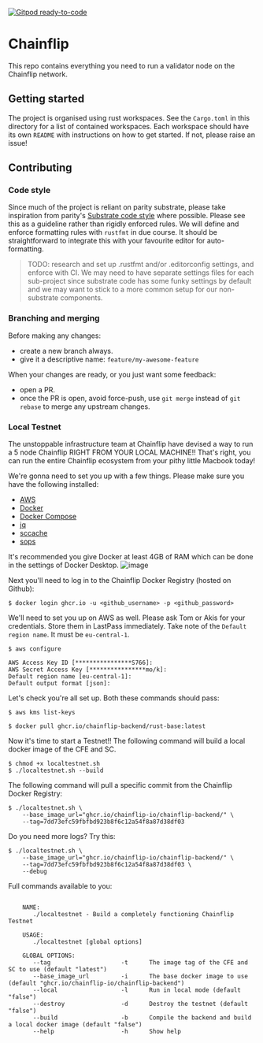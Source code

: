 [![Gitpod ready-to-code](https://img.shields.io/badge/Gitpod-ready--to--code-blue?logo=gitpod)](https://gitpod.io/#https://github.com/chainflip-io/chainflip-backend)

# Chainflip

This repo contains everything you need to run a validator node on the Chainflip network.

## Getting started

The project is organised using rust workspaces. See the `Cargo.toml` in this directory for a list of contained
workspaces. Each workspace should have its own `README` with instructions on how to get started. If not, please raise an
issue!

## Contributing

### Code style

Since much of the project is reliant on parity substrate, please take inspiration from
parity's [Substrate code style](https://github.com/paritytech/substrate/blob/master/docs/STYLE_GUIDE.md) where possible.
Please see this as a guideline rather than rigidly enforced rules. We will define and enforce formatting rules
with `rustfmt` in due course. It should be straightforward to integrate this with your favourite editor for
auto-formatting.

> TODO: research and set up .rustfmt and/or .editorconfig settings, and enforce with CI. We may need to have separate settings files for each sub-project since substrate code has some funky settings by default and we may want to stick to a more common setup for our non-substrate components.

### Branching and merging

Before making any changes:

- create a new branch always.
- give it a descriptive name: `feature/my-awesome-feature`

When your changes are ready, or you just want some feedback:

- open a PR.
- once the PR is open, avoid force-push, use `git merge` instead of `git rebase` to merge any upstream changes.

### Local Testnet

The unstoppable infrastructure team at Chainflip have devised a way to run a 5 node Chainflip RIGHT FROM YOUR LOCAL
MACHINE!! That's right, you can run the entire Chainflip ecosystem from your pithy little Macbook today!

We're gonna need to set you up with a few things. Please make sure you have the following installed:

* [AWS](https://aws.amazon.com/cli/)
* [Docker](https://docs.docker.com/get-docker/)
* [Docker Compose](https://docs.docker.com/compose/install/)
* [jq](https://stedolan.github.io/jq/)
* [sccache](https://github.com/mozilla/sccache)
* [sops](https://github.com/mozilla/sops)

It's recommended you give Docker at least 4GB of RAM which can be done in the settings of Docker Desktop.
![image](https://user-images.githubusercontent.com/39559415/133805754-1186dc00-39d8-4c0f-9d6d-1def6d40f31b.png)

Next you'll need to log in to the Chainflip Docker Registry (hosted on Github):

```shell
$ docker login ghcr.io -u <github_username> -p <github_password>
```

We'll need to set you up on AWS as well. Please ask Tom or Akis for your credentials. Store them in LastPass
immediately. Take note of the `Default region name`. It must be `eu-central-1`.

```shell
$ aws configure

AWS Access Key ID [****************S766]: 
AWS Secret Access Key [****************mo/k]: 
Default region name [eu-central-1]: 
Default output format [json]: 
```

Let's check you're all set up. Both these commands should pass:

```shell
$ aws kms list-keys
```

```shell
$ docker pull ghcr.io/chainflip-backend/rust-base:latest
```

Now it's time to start a Testnet!!
The following command will build a local docker image of the CFE and SC.

```shell
$ chmod +x localtestnet.sh
$ ./localtestnet.sh --build
```

The following command will pull a specific commit from the Chainflip Docker Registry:

```shell
$ ./localtestnet.sh \
    --base_image_url="ghcr.io/chainflip-io/chainflip-backend/" \
    --tag=7dd73efc59fbfbd923b8f6c12a54f8a87d38df03
```

Do you need more logs? Try this:

```shell
$ ./localtestnet.sh \
    --base_image_url="ghcr.io/chainflip-io/chainflip-backend/" \
    --tag=7dd73efc59fbfbd923b8f6c12a54f8a87d38df03 \
    --debug
```

Full commands available to you:

```shell

    NAME:
       ./localtestnet - Build a completely functioning Chainflip Testnet

    USAGE:
       ./localtestnet [global options]

    GLOBAL OPTIONS:
       --tag                    -t      The image tag of the CFE and SC to use (default "latest")
       --base_image_url         -i      The base docker image to use (default "ghcr.io/chainflip-io/chainflip-backend")
       --local                  -l      Run in local mode (default "false")
       --destroy                -d      Destroy the testnet (default "false")
       --build                  -b      Compile the backend and build a local docker image (default "false")
       --help                   -h      Show help
```
